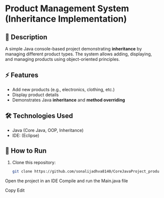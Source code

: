 # Product Management System (Inheritance Implementation)

## 📌 Description
A simple Java console-based project demonstrating **inheritance** by managing different product types. The system allows adding, displaying, and managing products using object-oriented principles.

## ⚡ Features
- Add new products (e.g., electronics, clothing, etc.)
- Display product details
- Demonstrates Java **inheritance** and **method overriding**

## 🛠 Technologies Used
- Java (Core Java, OOP, Inheritance)
- IDE: (Eclipse)

## 🚀 How to Run
1. Clone this repository:
   ```sh
   git clone https://github.com/sonalijadhva8140/CoreJavaProject_productManagement.git
Open the project in an IDE
Compile and run the Main.java file


Copy
Edit
